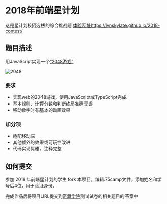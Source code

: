 # 2018年前端星计划

这是星计划校招选拔的综合挑战题
[体验网址](https://lynskylate.github.io/2018-contest/)https://lynskylate.github.io/2018-contest/

## 题目描述

用JavaScript实现一个[“2048游戏”](https://baike.so.com/doc/9204693-9537967.html)

![2048](https://p2.ssl.qhimg.com/t016b5cbd7e885bb0e5.png)

### 要求

- 实现web的2048游戏，使用JavaScript或TypeScript完成
- 基本规则、计算分数和判断终局准确无误
- 移动数字时有基本的动画效果

### 加分项

- 适配移动端
- 其他额外的效果或可玩性改进
- 代码实现优雅，注释完整

## 如何提交

参加 2018 年前端星计划的学生 fork 本项目，编辑.75camp文件，添加姓名和学号后4位，用于验证身份。

完成作品后将项目URL提交到[奇舞学院](http://study.qiyun.360.cn/)测试试卷的相关题目的答案中
